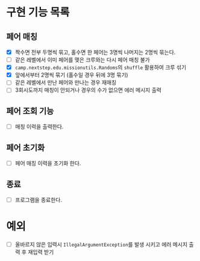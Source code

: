 # 구현 기능 목록

## 페어 매칭
* [x] 짝수면 전부 두명씩 묶고, 홀수면 한 페어는 3명씩 나머지는 2명씩 묶는다.
* [ ] 같은 레벨에서 이미 페어를 맺은 크루와는 다시 페어 매칭 불가
* [x] `camp.nextstep.edu.missionutils.Randoms`의 `shuffle` 활용하여 크루 섞기
* [x] 앞에서부터 2명씩 묶기 (홀수일 경우 뒤에 3명 묶기)
* [ ] 같은 레벨에서 만난 페어와 만나는 경우 재매칭
* [ ] 3회시도까지 매칭이 안되거나 경우의 수가 없으면 에러 메시지 출력

## 페어 조회 기능
* [ ] 매칭 이력을 출력한다.

## 페어 초기화
* [ ] 페어 매칭 이력을 초기화 한다.

## 종료
* [ ] 프로그램을 종료한다.

# 예외 
* [ ] 올바르지 않은 입력시 `IllegalArgumentException`를 발생 시키고 에러 메시지 출력 후 재입력 받기
